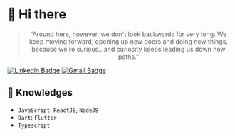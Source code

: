 # 👋 Hi there

> <p align='center'>“Around here, however, we don't look backwards for very long. We keep moving forward, opening up new doors and doing new things, because we're curious...and curiosity keeps leading us down new paths.”</p>

[![Linkedin Badge](https://img.shields.io/badge/-LinkedIn-blue?style=flat-square&logo=Linkedin&logoColor=white&link=fernando-moraes/)](https://www.linkedin.com/in/fernando-moraes-48a26916a/)
[![Gmail Badge](https://img.shields.io/badge/-Gmail-c14438?style=flat-square&logo=Gmail&logoColor=white&link=mailto:fernandomoraes.lopes@gmail.com)](mailto:fernandomoraes.lopes@gmail.com)

## :rocket: Knowledges
 - `JavaScript`: `ReactJS`, `NodeJS`
 - `Dart`: `Flutter`
 - `Typescript`
